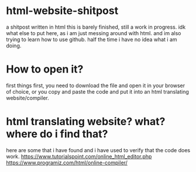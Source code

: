 # html-website-shitpost
a shitpost written in html
this is barely finished, still a work in progress. 
idk what else to put here, as i am just messing around with html.
and im also trying to learn how to use github.
half the time i have no idea what i am doing.
# How to open it? 
first things first, you need to download the file and open it in your browser of choice, or you copy and paste the code and put it into an html translating website/compiler. 
# html translating website? what? where do i find that?
here are some that i have found and i have used to verify that the code does work.
https://www.tutorialspoint.com/online_html_editor.php
https://www.programiz.com/html/online-compiler/
